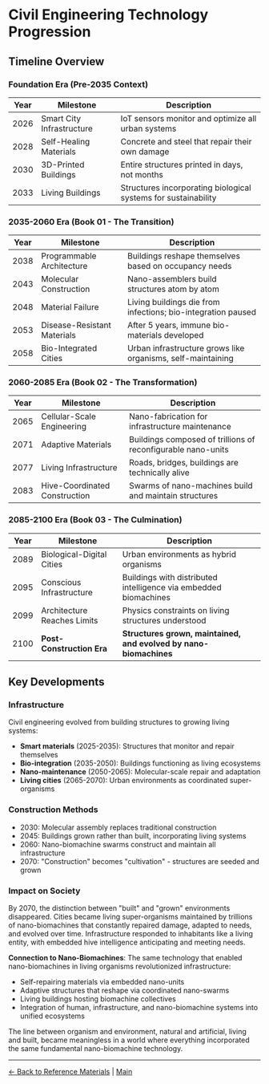 # Civil Engineering Technology Progression

## Timeline Overview

### Foundation Era (Pre-2035 Context)
| Year  | Milestone | Description |
|-------|-----------|-------------|
| 2026  | Smart City Infrastructure | IoT sensors monitor and optimize all urban systems |
| 2028  | Self-Healing Materials | Concrete and steel that repair their own damage |
| 2030  | 3D-Printed Buildings | Entire structures printed in days, not months |
| 2033  | Living Buildings | Structures incorporating biological systems for sustainability |

### 2035-2060 Era (Book 01 - The Transition)
| Year  | Milestone | Description |
|-------|-----------|-------------|
| 2038  | Programmable Architecture | Buildings reshape themselves based on occupancy needs |
| 2043  | Molecular Construction | Nano-assemblers build structures atom by atom |
| 2048  | Material Failure | Living buildings die from infections; bio-integration paused |
| 2053  | Disease-Resistant Materials | After 5 years, immune bio-materials developed |
| 2058  | Bio-Integrated Cities | Urban infrastructure grows like organisms, self-maintaining |

### 2060-2085 Era (Book 02 - The Transformation)
| Year  | Milestone | Description |
|-------|-----------|-------------|
| 2065  | Cellular-Scale Engineering | Nano-fabrication for infrastructure maintenance |
| 2071  | Adaptive Materials | Buildings composed of trillions of reconfigurable nano-units |
| 2077  | Living Infrastructure | Roads, bridges, buildings are technically alive |
| 2083  | Hive-Coordinated Construction | Swarms of nano-machines build and maintain structures |

### 2085-2100 Era (Book 03 - The Culmination)
| Year  | Milestone | Description |
|-------|-----------|-------------|
| 2089  | Biological-Digital Cities | Urban environments as hybrid organisms |
| 2095  | Conscious Infrastructure | Buildings with distributed intelligence via embedded biomachines |
| 2099  | Architecture Reaches Limits | Physics constraints on living structures understood |
| 2100  | **Post-Construction Era** | **Structures grown, maintained, and evolved by nano-biomachines** |

## Key Developments

### Infrastructure
Civil engineering evolved from building structures to growing living systems:
- **Smart materials** (2025-2035): Structures that monitor and repair themselves
- **Bio-integration** (2035-2050): Buildings functioning as living ecosystems
- **Nano-maintenance** (2050-2065): Molecular-scale repair and adaptation
- **Living cities** (2065-2070): Urban environments as coordinated super-organisms

### Construction Methods
- 2030: Molecular assembly replaces traditional construction
- 2045: Buildings grown rather than built, incorporating living systems
- 2060: Nano-biomachine swarms construct and maintain all infrastructure
- 2070: "Construction" becomes "cultivation" - structures are seeded and grown

### Impact on Society
By 2070, the distinction between "built" and "grown" environments disappeared. Cities became living super-organisms maintained by trillions of nano-biomachines that constantly repaired damage, adapted to needs, and evolved over time. Infrastructure responded to inhabitants like a living entity, with embedded hive intelligence anticipating and meeting needs.

**Connection to Nano-Biomachines**: The same technology that enabled nano-biomachines in living organisms revolutionized infrastructure:
- Self-repairing materials via embedded nano-units
- Adaptive structures that reshape via coordinated nano-swarms
- Living buildings hosting biomachine collectives
- Integration of human, infrastructure, and nano-biomachine systems into unified ecosystems

The line between organism and environment, natural and artificial, living and built, became meaningless in a world where everything incorporated the same fundamental nano-biomachine technology.

---

[← Back to Reference Materials](./README.md) | [Main](../README.md)

